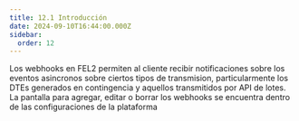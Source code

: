 ```yaml
---
title: 12.1 Introducción
date: 2024-09-10T16:44:00.000Z
sidebar:
  order: 12
---
```

Los webhooks en FEL2 permiten al cliente recibir notificaciones sobre los eventos asincronos sobre ciertos tipos de transmision, particularmente los DTEs generados en contingencia y aquellos transmitidos por API de lotes. La pantalla para agregar, editar o borrar los webhooks se encuentra dentro de las configuraciones de la plataforma
